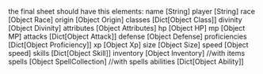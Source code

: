the final sheet should have this elements:
	name [String]
	player [String]
	race [Object Race]
	origin [Object Origin]
	classes [Dict[Object Class]]
	divinity [Object Divinity]
	attributes [Object Attributes]
	hp [Object HP]
	mp [Object MP]
	attacks [Dict[Object Attack]]
	defense [Object Defense]
	proficiencies [Dict[Object Proficiency]]
	xp [Object Xp]
	size [Object Size]
	speed [Object speed]
	skills [Dict[Object Skill]]
	inventory [Object Inventory] //with items
	spells [Object SpellCollection] //with spells
	abilities [Dict[Object Ability]]